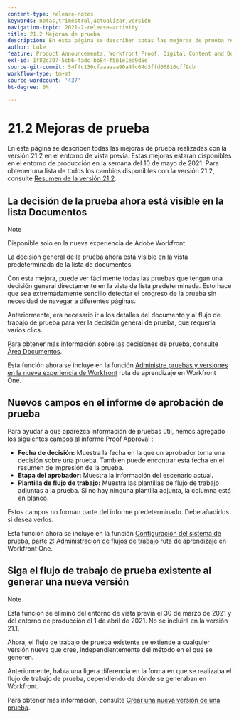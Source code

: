 ```yaml
---
content-type: release-notes
keywords: notas,trimestral,actualizar,versión
navigation-topic: 2021-2-release-activity
title: 21.2 Mejoras de prueba
description: En esta página se describen todas las mejoras de prueba realizadas con la versión 21.2 en el entorno de vista previa. Estas mejoras estarán disponibles en el entorno de producción en la semana del 10 de mayo de 2021. Para obtener una lista de todos los cambios disponibles con la versión 21.2, consulte Información general sobre la versión 21.2.
author: Luke
feature: Product Announcements, Workfront Proof, Digital Content and Documents
exl-id: 1f82c397-5cb6-4adc-bb84-f5b1e1ed9d5e
source-git-commit: 54f4c136cfaaaaaa90a4fc64d3ffd06816cff9cb
workflow-type: tm+mt
source-wordcount: '437'
ht-degree: 0%

---
```


# 21.2 Mejoras de prueba

En esta página se describen todas las mejoras de prueba realizadas con la versión 21.2 en el entorno de vista previa. Estas mejoras estarán disponibles en el entorno de producción en la semana del 10 de mayo de 2021. Para obtener una lista de todos los cambios disponibles con la versión 21.2, consulte [Resumen de la versión 21.2](../../../product-announcements/product-releases/21.2-release-activity/21-2-release-overview.md).

## La decisión de la prueba ahora está visible en la lista Documentos

>[!NOTE]
>
>Disponible solo en la nueva experiencia de Adobe Workfront.

La decisión general de la prueba ahora está visible en la vista predeterminada de la lista de documentos.

Con esta mejora, puede ver fácilmente todas las pruebas que tengan una decisión general directamente en la vista de lista predeterminada. Esto hace que sea extremadamente sencillo detectar el progreso de la prueba sin necesidad de navegar a diferentes páginas.

Anteriormente, era necesario ir a los detalles del documento y al flujo de trabajo de prueba para ver la decisión general de prueba, que requería varios clics.

Para obtener más información sobre las decisiones de prueba, consulte [Área Documentos](../../../documents/managing-documents/documents-area.md).

Esta función ahora se incluye en la función [Administre pruebas y versiones en la nueva experiencia de Workfront](https://one.workfront.com/s/learningpath3/manage-proofs-and-versions-in-the-new-workfront-experience-MCPBYNLTQSS5H4NG7C27IPCVR5YA) ruta de aprendizaje en Workfront One.

## Nuevos campos en el informe de aprobación de prueba

Para ayudar a que aparezca información de pruebas útil, hemos agregado los siguientes campos al informe Proof Approval :

* **Fecha de decisión:** Muestra la fecha en la que un aprobador toma una decisión sobre una prueba. También puede encontrar esta fecha en el resumen de impresión de la prueba.
* **Etapa del aprobador:** Muestra la información del escenario actual.
* **Plantilla de flujo de trabajo:** Muestra las plantillas de flujo de trabajo adjuntas a la prueba. Si no hay ninguna plantilla adjunta, la columna está en blanco.

Estos campos no forman parte del informe predeterminado. Debe añadirlos si desea verlos.

Esta función ahora se incluye en la función [Configuración del sistema de prueba, parte 2: Administración de flujos de trabajo](https://one.workfront.com/s/learningpath3/proof-system-setups-part-2-workflow-management-MCKUF6NTIJ6BGMXHBCXXX6NN53EA) ruta de aprendizaje en Workfront One.

## Siga el flujo de trabajo de prueba existente al generar una nueva versión

>[!NOTE]
>
>Esta función se eliminó del entorno de vista previa el 30 de marzo de 2021 y del entorno de producción el 1 de abril de 2021. No se incluirá en la versión 21.1.

Ahora, el flujo de trabajo de prueba existente se extiende a cualquier versión nueva que cree, independientemente del método en el que se generen.

Anteriormente, había una ligera diferencia en la forma en que se realizaba el flujo de trabajo de prueba, dependiendo de dónde se generaban en Workfront.

Para obtener más información, consulte [Crear una nueva versión de una prueba](../../../review-and-approve-work/proofing/managing-proofs-within-workfront/create-new-proof-version.md).
